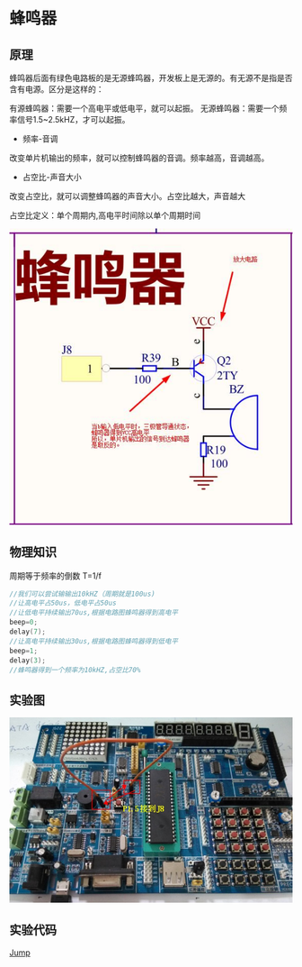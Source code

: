 # 蜂鸣器

## 原理

蜂鸣器后面有绿色电路板的是无源蜂鸣器，开发板上是无源的。有无源不是指是否含有电源。区分是这样的：

有源蜂鸣器：需要一个高电平或低电平，就可以起振。
无源蜂鸣器：需要一个频率信号1.5~2.5kHZ，才可以起振。

- 频率-音调

改变单片机输出的频率，就可以控制蜂鸣器的音调。频率越高，音调越高。

- 占空比-声音大小

改变占空比，就可以调整蜂鸣器的声音大小。占空比越大，声音越大

占空比定义：单个周期内,高电平时间除以单个周期时间

![fbq](/doc/image/fbq1.jpg)

## 物理知识

周期等于频率的倒数
T=1/f



```C
//我们可以尝试输输出10kHZ（周期就是100us)
//让高电平占50us，低电平占50us
//让低电平持续输出70us,根据电路图蜂鸣器得到高电平
beep=0;
delay(7);
//让高电平持续输出30us,根据电路图蜂鸣器得到低电平
beep=1;
delay(3);
//蜂鸣器得到一个频率为10kHZ,占空比70%

```


## 实验图
![syled2](/src/实验4：蜂鸣器/接线图.JPG)

## 实验代码

[Jump](/src/实验4：蜂鸣器/程序/main.c)